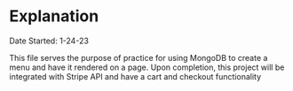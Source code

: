 # Explanation
Date Started: 1-24-23

This file serves the purpose of practice for using MongoDB to create a menu and have it rendered on a page.
Upon completion, this project will be integrated with Stripe API and have a cart and checkout functionality
